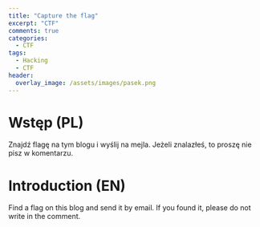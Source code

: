 ```yaml
---
title: "Capture the flag"
excerpt: "CTF"
comments: true
categories:
  - CTF
tags:
  - Hacking
  - CTF
header:
  overlay_image: /assets/images/pasek.png
---
```

# Wstęp (PL)
Znajdź flagę na tym blogu i wyślij na mejla. Jeżeli znalazłeś, to proszę nie pisz w komentarzu.

# Introduction (EN)
Find a flag on this blog and send it by email. If you found it, please do not write in the comment.
